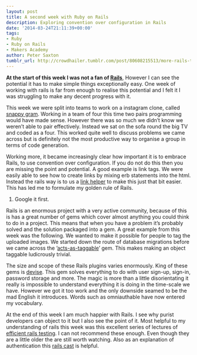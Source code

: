 ```yaml
---
layout: post
title: A second week with Ruby on Rails
description: Exploring convention over configuration in Rails
date: '2014-03-24T21:11:39+00:00'
tags:
- Ruby
- Ruby on Rails
- Makers Academy
author: Peter Saxton
tumblr_url: http://crowdhailer.tumblr.com/post/80608215513/more-rails-taming-the-beast
---
```

<p><strong>At the start of this week I was not a fan of <a href="http://rubyonrails.org/" title="Ruby on Rails" target="_blank">Rails</a></strong>, However I can see the potential it has to make simple things exceptionally easy. One week of working with rails is far from enough to realise this potential and I felt it I was struggling to make any decent progress with it. </p>
<p>This week we were split into teams to work on a instagram clone, called <a href="https://github.com/Maikon/DeathStarPhotoService" target="_blank">snappy gram</a>. Working in a team of four this time two pairs programming would have made sense. However there was so much we didn&rsquo;t know we weren&rsquo;t able to pair effectively. Instead we sat on the sofa round the big TV and coded as a four. This worked quite well to discuss problems we came across but is definitely not the most productive way to organise a group in terms of code generation.</p>
<p><!-- more --></p>
<p>Working more, it became increasingly clear how important it is to embrace Rails, to use convention over configuration. If you do not do this then you are missing the point and potential. A good example is link tags. We were easily able to see how to create links by mixing erb statements into the html. Instead the rails way is to us a <a href="http://apidock.com/rails/ActionView/Helpers/UrlHelper/link_to" title="link_to" target="_blank">link helper</a> to make this just that bit easier. This has led me to formulate my golden rule of Rails.</p>
<ol><li>Google it first.</li>
</ol><p>Rails is an enormous project with a very active community, because of this is has a great number of gems which cover almost anything you could think to do in a project. This means that when you have a problem it&rsquo;s probably solved and the solution packaged into a gem. A great example from this week was the following. We wanted to make it possible for people to tag the uploaded images. We started down the route of database migrations before we came across the &rsquo;<a href="https://github.com/mbleigh/acts-as-taggable-on" title="acts as taggable" target="_blank">acts-as-taggable</a>&rsquo; gem. This makes making an object taggable ludicrously trivial. </p>
<p>The size and scope of these Rails plugins varies enormously. King of these gems is <a href="https://github.com/plataformatec/devise" title="Devise on github" target="_blank">devise</a>. This gem solves everything to do with user sign-up, sign-in, password storage and more. The magic is more than a little disorientating it really is impossible to understand everything it is doing in the time-scale we have. However we got it too work and the only downside seamed to be the mad English it introduces. Words such as omniauthable have now entered my vocabulary.</p>
<p>At the end of this week I am much happier with Rails. I see why purist developers can object to it but I also see the point of it. Most helpful to my understanding of rails this week was this excellent series of lectures of <a href="http://www.youtube.com/watch?v=ra8Q0M3DJYk" title="Efficient  Rails Test-Driven Development" target="_blank">efficient rails testing</a>. I can not recommend these enough. Even though they are a little older the are still worth watching. Also as an explanation of authentication this <a href="http://railscasts.com/episodes/270-authentication-in-rails-3-1" title="authentication in rails" target="_blank">rails cast</a> is helpful.</p>
